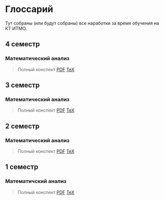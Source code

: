 # Глоссарий

Тут собраны (или будут собраны) все наработки за время обучения на КТ ИТМО.

## 4 семестр
### Математический анализ 
>  Полный конспект [PDF](/mathematical-analysis/sem4/holykpk%23blessRNG4.pdf) [TeX](/mathematical-analysis/sem4/holykpk%23blessRNG4.tex)

## 3 семестр
### Математический анализ 
>  Полный конспект [PDF](/mathematical-analysis/sem3/holykpk%23blessRNG3.pdf) [TeX](/mathematical-analysis/sem3/holykpk%23blessRNG3.tex)

## 2 семестр
### Математический анализ
>  Полный конспект [PDF](/mathematical-analysis/sem2/Sem2.pdf) [TeX](/mathematical-analysis/sem2/Sem2.tex)

## 1 семестр
### Математичский анализ
>  Полный конспект [PDF](/mathematical-analysis/sem1/Sem1.pdf) [TeX](/mathematical-analysis/sem1/Sem1.tex)